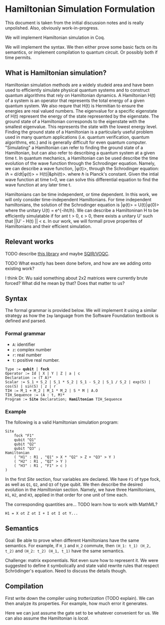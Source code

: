 # Hamiltonian Simulation Formulation

This document is taken from the initial discussion notes and is really unpolished. Also, obviously work-in-progress.

We will implement Hamiltonian simulation in Coq.

We will implement the syntax. We then either prove some basic facts on its semantics, or implement compilation to quantum circuit. Or possibly both if time permits.

## What is Hamiltonian simulation?

Hamiltonian simulation methods are a widely studeid area and have been used to efficiently simulate physical quantum systems 
and to construct quantum algorithms that rely on Hamiltonian dynamics. A Hamiltonian H(t) of a system is an operator that represents the total energy of a given quantum system. We also requre that 
H(t) is Hermitian to ensure the energies are real valued numbers. The eigenvalue for a specific eigenstate of H(t) represent the energy of the state represented by the eigenstate. The ground state of a 
Hamiltonian corresponds to the eigenstate with the smallest eigenvalue. This represents the state with the lowest energy level. Finding the ground state of a Hamiltonian is a particularly useful problem 
used in many quantum applications (i.e. quantum verification, quantum algorithms, etc.) and is generally difficult for even quantum computer. "Simulating" a Hamiltonian can refer to finding the ground state
of a Hamiltonian, but can also refer to describing a quantum system at a given time t. In quantum mechanics, a Hamiltonian can be used describe the time evolution of the wave function through the Schrodinger equation. Namely, we can describe a wave function, |&phi;(t)>, through the Schrodinger equation: 	i&#8463; = d/dt|&phi;(t)> = H(t)|&phi(t)>. 
where &#8463; is Planck's constant. Given the intial wave function at time t=0, we can solve this differential equation to find the wave function at any later time t. 

Hamiltonians can be time independent, or time dependent. In this work, we will only consider time-independent Hamiltonians. For time independent hamiltonians, the solution of the Schrodinger equation is |&phi;(t)> = U(t)|&phi;(0)> where the unitary U(t) = e^{-iht/&#8463;}. 
We can describe a Hamiltoninan H to be efficiently simulatable if for ant t > 0, &epsilon; > 0, there exists a unitary U' such that ||U' - H(t) || < &epsilon;. In our work, we will formall prove 
properites of Hamiltonians and their efficient simulation. 

## Relevant works

TODO describe [this library](https://rand.cs.uchicago.edu/vqc/) and maybe [SQIR/VOQC](https://github.com/inQWIRE/SQIR).

TODO What exactly has been done before, and how are we adding onto existing work?

I think Dr. Wu said something about 2x2 matrices were currently brute forced? What did he mean by that? Does that matter to us?

## Syntax

The formal grammar is provided below. We will implement it using a similar strategy as how the `Imp` language from the Software Foundation textbook is defined and parsed.

### Formal grammar

* `A`: identifier
* `z`: complex number
* `r`: real number
* `t`: positive real number.

<pre><code>Type := <b>qubit</b> | <b>fock</b>
Operator := Id | X | Y | Z | a | c
Declaration := (T A)*
Scalar := S_1 + S_2 | S_1 * S_2 | S_1 - S_2 | S_1 / S_2 | exp(S) | cos(S) | sin(S) | z | r
TIH := M_1 + M_2 | M_1 * M_2 | S * M | A.O
TIH_Sequence := (A : t, M)*
Program := <b>Site</b> Declaration; <b>Hamiltonian</b> TIH_Sequence
</code></pre>

### Example

The following is a valid Hamiltonian simulation program:

```
Site
    fock "F1"
    qubit "Q1"
    qubit "Q2"
    qubit "Q3" ;
Hamiltonian
    ( "H1" : R1 , "Q1" > X * "Q2" > Z + "Q3" > Y )
    ( "H2" : R1 , "Q2" > Y )
    ( "H3" : R1 , "F1" > c )
)
```

In the first *Site* section, four variables are declared. We have `F1` of type fock, as well as `Q1`, `Q2`, and `Q3` of type qubit.
We then describe the desired evolution in the *Hamiltonian* section.
Namely, we have three Hamiltonians, `H1`, `H2`, and `H3`, applied in that order for one unit of time each.

The corresponding quantities are... TODO learn how to work with MathML?
```
H1 = X ot Z ot I + I ot I ot Y...
```

## Semantics

Goal: Be able to prove when different Hamiltonians have the same semantics.
For example, if `H_1` and `H_2` commute, then `(H_1: t_1) (H_2, t_2)` and `(H_2: t_2) (H_1, t_1)` have the same semantics.

Challenge: matrix exponentials. Not even sure how to represent it.
We were suggested to define it symbolically and state valid rewrite rules that respect Schrödinger's equation.
Need to discuss the details though.

## Compilation

First write down the compiler using *trotterization* (TODO explain). We can then analyze its properties.
For example, how much error it generates.

Here we can just assume the gate set to be whatever convenient for us.
We can also assume the Hamiltonian is *local*.
